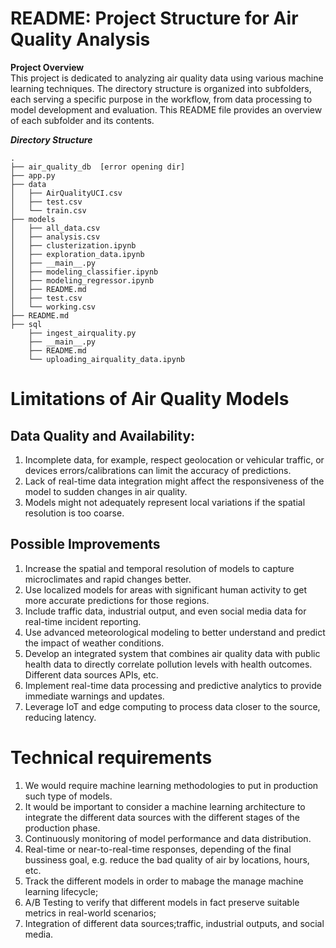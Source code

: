 # README: Project Structure for Air Quality Analysis
**Project Overview**<br/>
This project is dedicated to analyzing air quality data using various machine learning techniques. The directory structure is organized into subfolders, each serving a specific purpose in the workflow, from data processing to model development and evaluation. This README file provides an overview of each subfolder and its contents.

***Directory Structure***<br/>
```/project-root
.
├── air_quality_db  [error opening dir]
├── app.py
├── data
│   ├── AirQualityUCI.csv
│   ├── test.csv
│   └── train.csv
├── models
│   ├── all_data.csv
│   ├── analysis.csv
│   ├── clusterization.ipynb
│   ├── exploration_data.ipynb
│   ├── __main__.py
│   ├── modeling_classifier.ipynb
│   ├── modeling_regressor.ipynb
│   ├── README.md
│   ├── test.csv
│   └── working.csv
├── README.md
├── sql
    ├── ingest_airquality.py
    ├── __main__.py
    ├── README.md
    └── uploading_airquality_data.ipynb
```

# Limitations of Air Quality Models
## Data Quality and Availability:
1. Incomplete data, for example, respect geolocation or vehicular traffic, or devices errors/calibrations can limit the accuracy of predictions.
2. Lack of real-time data integration might affect the responsiveness of the model to sudden changes in air quality.
3. Models might not adequately represent local variations if the spatial resolution is too coarse.
## Possible Improvements
1. Increase the spatial and temporal resolution of models to capture microclimates and rapid changes better.
2. Use localized models for areas with significant human activity to get more accurate predictions for those regions.
3. Include traffic data, industrial output, and even social media data for real-time incident reporting.
4. Use advanced meteorological modeling to better understand and predict the impact of weather conditions.
5. Develop an integrated system that combines air quality data with public health data to directly correlate pollution levels with health outcomes. Different data sources APIs, etc.
6. Implement real-time data processing and predictive analytics to provide immediate warnings and updates.
7. Leverage IoT and edge computing to process data closer to the source, reducing latency.
# Technical requirements
1. We would require machine learning methodologies to put in production such type of models.
2. It would be important to consider a machine learning architecture to integrate the different data sources with the different stages of the production phase.
3. Continuously monitoring of model performance and data distribution.
4. Real-time or near-to-real-time responses, depending of the final bussiness goal, e.g. reduce the bad quality of air by locations, hours, etc.
5. Track the different models in order to mabage the manage machine learning lifecycle;
6. A/B Testing to verify that different models in fact preserve suitable metrics in real-world scenarios;
7. Integration of different data sources;traffic, industrial outputs, and social media.